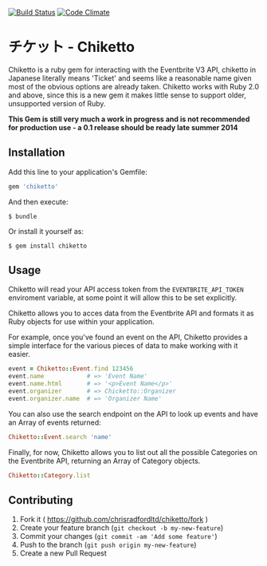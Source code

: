 [![Build Status](https://travis-ci.org/chrisradfordltd/chiketto.svg?branch=master)](https://travis-ci.org/chrisradfordltd/chiketto)
[![Code Climate](https://codeclimate.com/github/chrisradfordltd/chiketto.png)](https://codeclimate.com/github/chrisradfordltd/chiketto)

# チケット - Chiketto

Chiketto is a ruby gem for interacting with the Eventbrite V3 API, chiketto in Japanese literally means 'Ticket' and seems like a reasonable name given most of the obvious options are already taken. Chiketto works with Ruby 2.0 and above, since this is a new gem it makes little sense to support older, unsupported version of Ruby.

**This Gem is still very much a work in progress and is not recommended for production use - a 0.1 release should be ready late summer 2014**

## Installation

Add this line to your application's Gemfile:

```ruby
gem 'chiketto'
```

And then execute:

```
$ bundle
```

Or install it yourself as:

```
$ gem install chiketto
```

## Usage

Chiketto will read your API access token from the `EVENTBRITE_API_TOKEN` enviroment variable, at some point it will allow this to be set explicitly.

Chiketto allows you to acces data from the Eventbrite API and formats it as Ruby objects for use within your application.

For example, once you've found an event on the API, Chiketto provides a simple interface for the various pieces of data to make working with it easier.

```ruby
event = Chiketto::Event.find 123456
event.name            # => 'Event Name'
event.name.html       # => '<p>Event Name</p>'
event.organizer       # => Chicketto::Organizer
event.organizer.name  # => 'Organizer Name'
```

You can also use the search endpoint on the API to look up events and have an Array of events returned:

```ruby
Chiketto::Event.search 'name'
```

Finally, for now, Chiketto allows you to list out all the possible Categories on the Eventbrite API, returning an Array of Category objects.

```ruby
Chiketto::Category.list
```

## Contributing

1. Fork it ( https://github.com/chrisradfordltd/chiketto/fork )
2. Create your feature branch (`git checkout -b my-new-feature`)
3. Commit your changes (`git commit -am 'Add some feature'`)
4. Push to the branch (`git push origin my-new-feature`)
5. Create a new Pull Request
